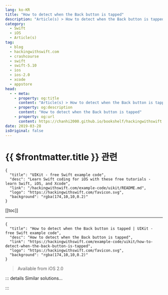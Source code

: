 ```yaml
---
lang: ko-KR
title: "How to detect when the Back button is tapped"
description: "Article(s) > How to detect when the Back button is tapped"
category:
  - Swift
  - iOS
  - Article(s)
tag: 
  - blog
  - hackingwithswift.com
  - crashcourse
  - swift
  - swift-5.10
  - ios
  - ios-2.0
  - xcode
  - appstore
head:
  - - meta:
    - property: og:title
      content: "Article(s) > How to detect when the Back button is tapped"
    - property: og:description
      content: "How to detect when the Back button is tapped"
    - property: og:url
      content: https://chanhi2000.github.io/bookshelf/hackingwithswift.com/example-code/uikit/how-to-detect-when-the-back-button-is-tapped.html
date: 2019-03-28
isOriginal: false
---
```


# {{ $frontmatter.title }} 관련

```component VPCard
{
  "title": "UIKit - free Swift example code",
  "desc": "Learn Swift coding for iOS with these free tutorials - learn Swift, iOS, and Xcode",
  "link": "/hackingwithswift.com/example-code/uikit/README.md",
  "logo": "https://hackingwithswift.com/favicon.svg",
  "background": "rgba(174,10,10,0.2)"
}
```

[[toc]]

---

```component VPCard
{
  "title": "How to detect when the Back button is tapped | UIKit - free Swift example code",
  "desc": "How to detect when the Back button is tapped",
  "link": "https://hackingwithswift.com/example-code/uikit/how-to-detect-when-the-back-button-is-tapped",
  "logo": "https://hackingwithswift.com/favicon.svg",
  "background": "rgba(174,10,10,0.2)"
}
```

> Available from iOS 2.0

<!-- TODO: 작성 -->

<!--
You probably already know that `viewWillDisappear()` is called when a view controller is about to go away, and that's also called when the user taps the Back button in a navigation controller. Problem is, the same method is called when the user moves forward, i.e. when you push another view controller onto the stack.

The solution is simple: create a Boolean property called `goingForwards` in your view controller, and set it to `true` before pushing any view controller onto the navigation stack, then set it back to `false` when the view controller is shown again. This way, when `viewWillDisappear()` is called you can check `goingForwards`: if it's false, the user tapped Back.

-->

::: details Similar solutions…

<!--
/example-code/uikit/how-to-make-a-button-glow-when-tapped-with-showstouchwhenhighlighted">How to make a button glow when tapped with showsTouchWhenHighlighted 
/example-code/uikit/how-to-customize-a-view-controllers-back-button-on-a-navigation-bar-backbarbuttonitem">How to customize a view controller’s back button on a navigation bar: backBarButtonItem 
/quick-start/swiftui/how-to-push-a-new-view-when-a-list-row-is-tapped">How to push a new view when a list row is tapped 
/example-code/uikit/how-do-you-show-a-modal-view-controller-when-a-uitabbarcontroller-tab-is-tapped">How do you show a modal view controller when a UITabBarController tab is tapped? 
/example-code/wkwebview/how-to-enable-back-and-forward-swiping-gestures-in-wkwebview">How to enable back and forward swiping gestures in WKWebView</a>
-->

:::

